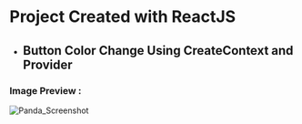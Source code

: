 # Project Created with ReactJS

- ## Button Color Change Using CreateContext and Provider 

### Image Preview :
![Panda_Screenshot](https://user-images.githubusercontent.com/107872928/224655944-617612a0-a169-45aa-9497-969ab8a04e80.png)

